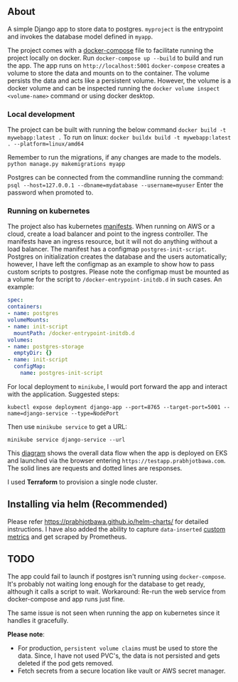## About
A simple Django app to store data to postgres.
`myproject` is the entrypoint and invokes the database model defined in `myapp`.

The project comes with a [docker-compose](docker-compose.yml) file to facilitate running the 
project locally on docker.
Run `docker-compose up --build` to build and run the app. The app runs on `http://localhost:5001`
`docker-compose` creates a volume to store the data and mounts on to the container. The volume persists the data
and acts like a persistent volume. However, the volume is a docker volume and can be inspected running the 
`docker volume inspect <volume-name>` command or using docker desktop.

### Local development
The project can be built with running the below command
`docker build -t mywebapp:latest .`
To run on linux:
`docker buildx build -t mywebapp:latest . --platform=linux/amd64`

Remember to run the migrations, if any changes are made to the models.
`python manage.py makemigrations myapp`

Postgres can be connected from the commandline running the command:
`psql --host=127.0.0.1 --dbname=mydatabase --username=myuser`
Enter the password when promoted to.

### Running on kubernetes
The project also has kubernetes [manifests](resources/deployment.yml).
When running on AWS or a cloud, create a load balancer and point to the ingress controller.
The manifests have an ingress resource, but it will not do anything without a load balancer.
The manifest has a configmap `postgres-init-script`. 
Postgres on initialization creates the database and the users 
automatically; however, I have left the configmap as an example to show how to pass custom scripts to postgres. 
Please note the configmap must be mounted as a volume for the script to `/docker-entrypoint-initdb.d` in such cases.
An example:
```yaml
spec:
containers:
- name: postgres
volumeMounts:
- name: init-script
  mountPath: /docker-entrypoint-initdb.d
volumes:
- name: postgres-storage
  emptyDir: {}
- name: init-script
  configMap:
    name: postgres-init-script
```

For local deployment to `minikube`, I would port forward the app and interact with the application.
Suggested steps:

```
kubectl expose deployment django-app --port=8765 --target-port=5001 --name=django-service --type=NodePort
```

Then use `minikube service` to get a URL:
```
minikube service django-service --url
```

This [diagram](architecture.png) shows the overall data flow when the app is deployed on EKS and launched via the 
browser entering `https://testapp.prabhjotbawa.com`.
The solid lines are requests and dotted lines are responses.

I used **Terraform** to provision a single node cluster.

## Installing via helm (Recommended)
Please refer https://prabhjotbawa.github.io/helm-charts/ for detailed instructions. I have also added the ability to
capture `data-inserted` [custom metrics](custom-metrics.png)  and get scraped by Prometheus. 


## TODO
The app could fail to launch if postgres isn't running using `docker-compose`. 
It's probably not waiting long enough for the database to get ready, although it calls a script to wait.
Workaround: Re-run the web service from docker-compose and app runs just fine.

The same issue is not seen when running the app on kubernetes since it handles it gracefully.

**Please note**: 
* For production, `persistent volume claims` must be used to store the data. Since, I have not used PVC's, the data is 
not persisted and gets deleted if the pod gets removed.
* Fetch secrets from a secure location like vault or AWS secret manager.
